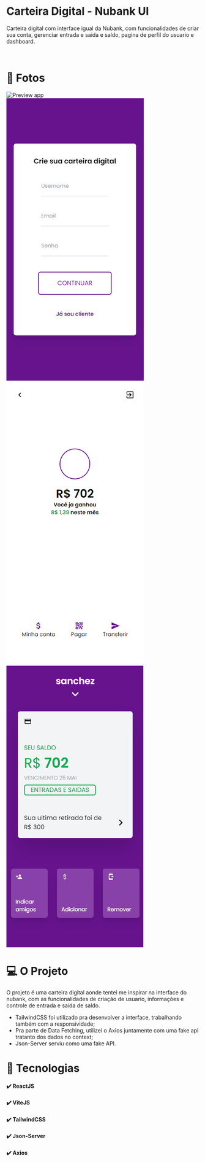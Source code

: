 # Carteira Digital - Nubank UI

Carteira digital com interface igual da Nubank, com funcionalidades de criar sua conta, gerenciar entrada e saida e saldo, pagina de perfil do usuario e dashboard.

<br />

# 📸 Fotos

![Preview app](./assets/gifapp.gif)
<br />
![Login page](./assets/shot.png)
![Dashboard page](./assets/shot2.png)
![Home page](./assets/shot3.png)

# 💻 O Projeto

O projeto é uma carteira digital aonde tentei me inspirar na interface do nubank, com as funcionalidades de criação de usuario, informações e controle de entrada e saída de saldo. 

- TailwindCSS foi utilizado pra desenvolver a interface, trabalhando também com a responsividade;
- Pra parte de Data Fetching, utilizei o Axios juntamente com uma fake api tratanto dos dados no context;
- Json-Server serviu como uma fake API.

# 🚀 Tecnologias

#### ✔️ ReactJS

#### ✔️ ViteJS

#### ✔️ TailwindCSS

#### ✔️ Json-Server

#### ✔️ Axios
